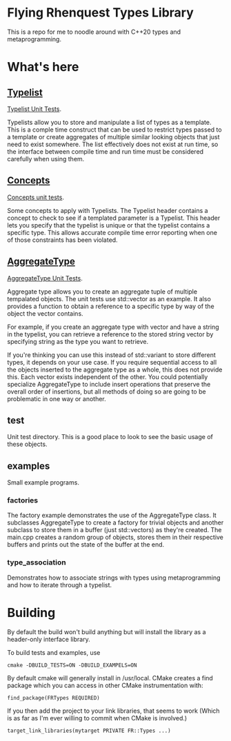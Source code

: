 # Flying Rhenquest Types Library

This is a repo for me to noodle around with C++20 types and metaprogramming.

# What's here

## [Typelist](include/fr/types/Typelist.h)

[Typelist Unit Tests](test/TypelistTest.cpp).

Typelists allow you to store and manipulate a list of types as a template. This is a comple time construct that can be used to restrict types passed to a template or create aggregates of multiple similar looking objects that just need to exist somewhere. The list effectively does not exist at run time, so the interface between compile time and run time must be considered carefully when using them.

## [Concepts](include/fr/types/Concepts.h)

[Concepts unit tests](test/Concepts.cpp).

Some concepts to apply with Typelists. The Typelist header contains a concept to check to see if a templated parameter is a Typelist. This header lets you specify that the typelist is unique or that the typelist contains a specific type. This allows accurate compile time error reporting when one of those constraints has been violated.

## [AggregateType](include/fr/types/AggregateType)

[AggregateType Unit Tests](test/AggregateType.cpp).

Aggregate type allows you to create an aggregate tuple of multiple tempalated objects. The unit tests use std::vector as an example. It also provides a function to obtain a reference to a specific type by way of the object the vector contains.

For example, if you create an aggregate type with vector and have a string in the typelist, you can retrieve a reference to the stored string vector by specifying string as the type you want to retrieve.

If you're thinking you can use this instead of std::variant to store different types, it depends on your use case. If you require sequential access to all the objects inserted to the aggregate type as a whole, this does not provide this. Each vector exists independent of the other. You could potentially specialize AggregateType to include insert operations that preserve the overall order of insertions, but all methods of doing so are going to be problematic in one way or another.

## test

Unit test directory. This is a good place to look to see the basic usage
of these objects.

## examples

Small example programs.

### factories

The factory example demonstrates the use of the AggregateType class.
It subclasses AggregateType to create a factory for trivial objects
and another subclass to store them in a buffer (just std::vectors) as
they're created. The main.cpp creates a random group of objects,
stores them in their respective buffers and prints out the state
of the buffer at the end.

### type_association

Demonstrates how to associate strings with types using metaprogramming
and how to iterate through a typelist.

# Building

By default the build won't build anything but will install the library
as a header-only interface library.

To build tests and examples, use

```
cmake -DBUILD_TESTS=ON -DBUILD_EXAMPELS=ON
```

By default cmake will generally install in /usr/local. CMake
creates a find package which you can access in other CMake
instrumentation with:

```
find_package(FRTypes REQUIRED)
```

If you then add the project to your link libraries, that seems to
work (Which is as far as I'm ever willing to commit when CMake is
involved.)

```
target_link_libraries(mytarget PRIVATE FR::Types ...)
```
